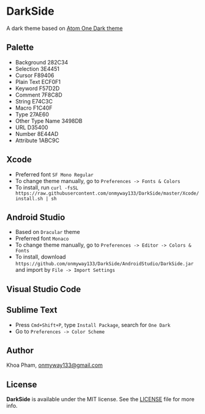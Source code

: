 # DarkSide
A dark theme based on [Atom One Dark theme](https://github.com/atom/one-dark-ui)

## Palette

- Background 282C34	
- Selection	3E4451	
- Cursor F89406	
- Plain Text ECF0F1	
- Keyword	F57D2D	
- Comment	7F8C8D	
- String E74C3C	
- Macro F1C40F	
- Type 27AE60	
- Other Type Name 3498DB	
- URL	D35400	
- Number 8E44AD	
- Attribute	1ABC9C

## Xcode

- Preferred font `SF Mono Regular`
- To change theme manually, go to `Preferences -> Fonts & Colors`
- To install, run `curl -fsSL https://raw.githubusercontent.com/onmyway133/DarkSide/master/Xcode/install.sh | sh`

## Android Studio

- Based on `Dracular` theme
- Preferred font `Monaco`
- To change theme manually, go to `Preferences -> Editor -> Colors & Fonts` 
- To install, download `https://github.com/onmyway133/DarkSide/AndroidStudio/DarkSide.jar` and import by `File -> Import Settings`

## Visual Studio Code

## Sublime Text

- Press `Cmd+Shift+P`, type `Install Package`, search for `One Dark`
- Go to `Preferences -> Color Scheme`

## Author

Khoa Pham, onmyway133@gmail.com

## License

**DarkSide** is available under the MIT license. See the [LICENSE](https://github.com/onmyway133/DarkSide/blob/master/LICENSE.md) file for more info.
